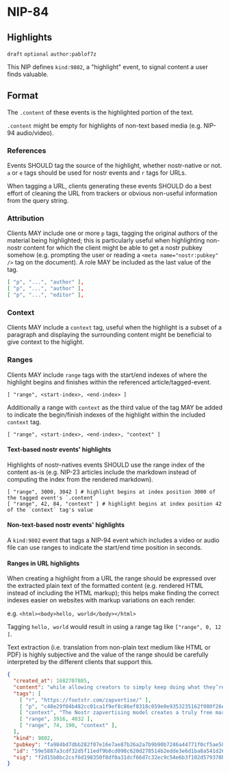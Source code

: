 NIP-84
======

Highlights
----------

`draft` `optional` `author:pablof7z`

This NIP defines `kind:9802`, a "highlight" event, to signal content a user finds valuable.

## Format
The `.content` of these events is the highlighted portion of the text.

`.content` might be empty for highlights of non-text based media (e.g. NIP-94 audio/video).

### References
Events SHOULD tag the source of the highlight, whether nostr-native or not.
`a` or `e` tags should be used for nostr events and `r` tags for URLs.

When tagging a URL, clients generating these events SHOULD do a best effort of cleaning the URL from trackers
or obvious non-useful information from the query string.

### Attribution
Clients MAY include one or more `p` tags, tagging the original authors of the material being highlighted; this is particularly
useful when highlighting non-nostr content for which the client might be able to get a nostr pubkey somehow
(e.g. prompting the user or reading a `<meta name="nostr:pubkey" />` tag on the document). A role MAY be included as the
last value of the tag.

```json
[ "p", "...", "author" ],
[ "p", "...", "author" ],
[ "p", "...", "editor" ],
```

### Context
Clients MAY include a `context` tag, useful when the highlight is a subset of a paragraph and displaying the
surrounding content might be beneficial to give context to the higlight.

### Ranges
Clients MAY include `range` tags with the start/end indexes of where the highlight begins and finishes within
the referenced article/tagged-event.

```
[ "range", <start-index>, <end-index> ]
```

Additionally a range with `context` as the third value of the tag MAY be added to indicate the begin/finish indexes
of the highlight within the included `context` tag.

```
[ "range", <start-index>, <end-index>, "context" ]
```

#### Text-based nostr events' highlights

Highlights of nostr-natives events SHOULD use the range index of the content as-is
(e.g. NIP-23 articles include the markdown instead of computing the index from the rendered markdown).

```
[ "range", 3000, 3042 ] # highlight begins at index position 3000 of the tagged event's `.content`
[ "range", 42, 84, "context" ] # highlight begins at index position 42 of the `context` tag's value
```

#### Non-text-based nostr events' highlights

A `kind:9802` event that tags a NIP-94 event which includes a video or audio file can use ranges to
indicate the start/end time position in seconds.

#### Ranges in URL highlights

When creating a highlight from a URL the range should be expressed over
the extracted plain text of the formatted content (e.g. rendered HTML instead of including the HTML markup);
this helps make finding the correct indexes easier on websites with markup variations on each render.

e.g. `<html><body>hello, world</body></html>`

Tagging `hello, world` would result in using a range tag like `["range", 0, 12 ]`.

Text extraction (i.e. translation from non-plain text medium like HTML or PDF) is highly subjective and the value
of the range should be carefully interpreted by the different clients that support this.

```json
{
  "created_at": 1682707885,
  "content": "while allowing creators to simply keep doing what they’re doing. Creators don’t need to be blatant shills for brands",
  "tags": [
    [ "r", "https://footstr.com/zapvertise/" ],
    [ "p", "c48e29f04b482cc01ca1f9ef8c86ef8318c059e0e9353235162f080f26e14c11", "author" ],
    [ "context", "The Nostr zapvertising model creates a truly free market for advertisers, while allowing creators to simply keep doing what they’re doing. Creators don’t need to be blatant shills for brands, they just have to create high quality content people find valuable, and companies will naturally want to zapvertise on their posts." ]
    [ "range", 3916, 4032 ],
    [ "range", 74, 190, "context" ],
  ],
  "kind": 9802,
  "pubkey": "fa984bd7dbb282f07e16e7ae87b26a2a7b9b90b7246a44771f0cf5ae58018f52",
  "id": "59e5887a3cdf32d5f11edf9b8cd098c620d278514b2edde3e6d1ba8a541d262c",
  "sig": "f2d15b8bc2csf6d198350f8df0a31dcf66d7c32ec9c54e6b3f102d579370b7de9d164d70350a5b32a2911db3b124e972bafa9a1bc8fd60c1e338903d2f6306b0"
}
```
